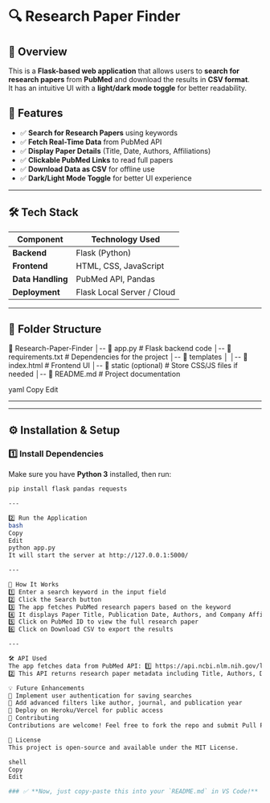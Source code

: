 # 🔍 Research Paper Finder

## 📖 Overview
This is a **Flask-based web application** that allows users to **search for research papers** from **PubMed** and download the results in **CSV format**.  
It has an intuitive UI with a **light/dark mode toggle** for better readability.

## 🚀 Features
- ✅ **Search for Research Papers** using keywords  
- ✅ **Fetch Real-Time Data** from PubMed API  
- ✅ **Display Paper Details** (Title, Date, Authors, Affiliations)  
- ✅ **Clickable PubMed Links** to read full papers  
- ✅ **Download Data as CSV** for offline use  
- ✅ **Dark/Light Mode Toggle** for better UI experience  

---

## 🛠️ Tech Stack
| Component    | Technology Used |
|-------------|----------------|
| **Backend**  | Flask (Python) |
| **Frontend** | HTML, CSS, JavaScript |
| **Data Handling** | PubMed API, Pandas |
| **Deployment** | Flask Local Server / Cloud |

---

## 📂 Folder Structure
📁 Research-Paper-Finder │-- 📄 app.py # Flask backend code │-- 📄 requirements.txt # Dependencies for the project │-- 📁 templates │ │-- 📄 index.html # Frontend UI │-- 📁 static (optional) # Store CSS/JS files if needed │-- 📄 README.md # Project documentation

yaml
Copy
Edit

---


---

## ⚙️ Installation & Setup
### 1️⃣ Install Dependencies  
Make sure you have **Python 3** installed, then run:
```bash
pip install flask pandas requests

---

2️⃣ Run the Application
bash
Copy
Edit
python app.py
It will start the server at http://127.0.0.1:5000/

---

📌 How It Works
1️⃣ Enter a search keyword in the input field
2️⃣ Click the Search button
3️⃣ The app fetches PubMed research papers based on the keyword
4️⃣ It displays Paper Title, Publication Date, Authors, and Company Affiliations
5️⃣ Click on PubMed ID to view the full research paper
6️⃣ Click on Download CSV to export the results

---

🛠️ API Used
The app fetches data from PubMed API: 1️⃣ https://api.ncbi.nlm.nih.gov/lit/ctxp/v1/pubmed/
2️⃣ This API returns research paper metadata including Title, Authors, Date, and Affiliations.

💡 Future Enhancements
🔹 Implement user authentication for saving searches
🔹 Add advanced filters like author, journal, and publication year
🔹 Deploy on Heroku/Vercel for public access
🤝 Contributing
Contributions are welcome! Feel free to fork the repo and submit Pull Requests.

📄 License
This project is open-source and available under the MIT License.

shell
Copy
Edit

### ✅ **Now, just copy-paste this into your `README.md` in VS Code!** 🚀#   C o g n i t i v e - S o l u t i o n - T a s k  
 